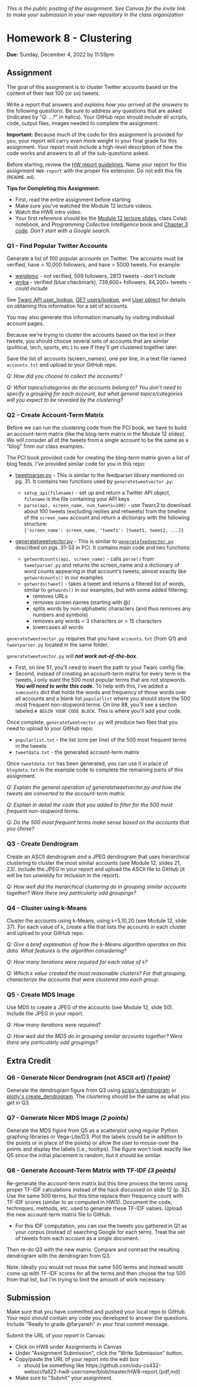 *This is the public posting of the assignment. See Canvas for the invite link to make your submission in your own repository in the class organization*

# Homework 8 - Clustering
**Due:** Sunday, December 4, 2022 by 11:59pm  

## Assignment

The goal of this assignment is to cluster Twitter accounts based on the content of their last 100 (or so) tweets.

Write a report that answers and *explains how you arrived at the answers* to the following questions.  Be sure to address any questions that are asked (indicated by "*Q: ...?*" in italics). Your GitHub repo should include all scripts, code, output files, images needed to complete the assignment.
 
**Important:** Because much of the code for this assignment is provided for you, your report will carry even more weight in your final grade for this assignment.  Your report must include a high-level description of how the code works and answers to all of the sub-questions asked.

Before starting, review the [HW report guidelines](https://github.com/odu-cs432-websci/public/blob/main/fall22/getting-started/reports.md).  Name your report for this assignment `HW8-report` with the proper file extension.  Do not edit this file (`README.md`).

**Tips for Completing this Assignment:**
* First, read the entire assignment before starting.
* Make sure you've watched the Module 12 lecture videos.
* Watch the HW8 intro video.
* Your first reference should be the [Module 12 lecture slides](https://docs.google.com/presentation/d/10Oo6E3U2goYCgztDf11UzGUFYxm2oksfiUv1id1sEcg/edit?usp=sharing), class Colab notebook, and *Programming Collective Intelligence* book and [Chapter 3 code](https://github.com/arthur-e/Programming-Collective-Intelligence/tree/master/chapter3).  *Don't start with a Google search.*

### Q1 - Find Popular Twitter Accounts
Generate a list of 100 popular accounts on Twitter.  The accounts must be verified, have > 10,000 followers, and have > 5000 tweets.  For example:
* [weiglemc](https://twitter.com/weiglemc) - not verified, 509 followers, 2813 tweets - *don't include*
* [wnba](https://twitter.com/WNBA) - verified (blue checkmark), 739,600+ followers, 84,200+ tweets - *could include*

See [Twarc API user_lookup](https://twarc-project.readthedocs.io/en/latest/api/client/#twarc.client.Twarc.user_lookup), [GET users/lookup](https://developer.twitter.com/en/docs/accounts-and-users/follow-search-get-users/api-reference/get-users-lookup),  and [User object](https://developer.twitter.com/en/docs/twitter-api/data-dictionary/object-model/user) for details on obtaining this information for a set of accounts.  

You may also generate this information manually by visiting individual account pages. 

Because we're trying to cluster the accounts based on the text in their tweets, you should choose several sets of accounts that are similar (political, tech, sports, etc.) to see if they'll get clustered together later.

Save the list of accounts (screen_names), one per line, in a text file named `accounts.txt` and upload to your GitHub repo.

*Q: How did you choose to collect the accounts?*

*Q: What topics/categories do the accounts belong to?  You don't need to specify a grouping for each account, but what general topics/categories will you expect to be revealed by the clustering?*

### Q2 - Create Account-Term Matrix

Before we can run the clustering code from the PCI book, we have to build an account-term matrix (like the blog-term matrix in the Module 12 slides).  We will consider all of the tweets from a single account to be the same as a "blog" from our class examples.

The PCI book provided code for creating the blog-term matrix given a list of blog feeds.  I've provided similar code for you in this repo:
* [tweetparser.py](tweetparser.py) - This is similar to the feedparser library mentioned on pg. 31.  It contains two functions used by `generatetweetvector.py`:
    * `setup_api(filename)` - set up and return a Twitter API object, `filename` is the file containing your API keys
    * `parse(api, screen_name, num_tweets=100)` - use Twarc2 to download about 100 tweets (excluding replies and retweets) from the timeline of the `screen_name` account and return a dictionary with the following structure:   
    `{'screen_name': screen_name, 'tweets': [tweet1, tweet2, ...]}`

* [generatetweetvector.py](generatetweetvector.py) - This is similar to [`generatefeedvector.py`](https://github.com/arthur-e/Programming-Collective-Intelligence/blob/master/chapter3/generatefeedvector.py) described on pgs. 31-33 in PCI.  It contains main code and two functions:
    * `getwordcounts(api, screen_name)` - calls `parse()` from `tweetparser.py` and returns the screen_name and a dictionary of word counts appearing in that account's tweets, almost exactly like `getwordcounts()` in our examples
    * `getwords(tweet)` - takes a tweet and returns a filtered list of words, similar to `getwords()` in our examples, but with some added filtering:
        * removes URLs
        * removes screen names (starting with @)
        * splits words by non-alphabetic characters (and thus removes any numbers and symbols)
        * removes any words < 3 characters or > 15 characters
        * lowercases all words

`generatetweetvector.py` requires that you have `accounts.txt` (from Q1) and `tweetparser.py` located in the same folder.  

`generatetweetvector.py` will ***not work out-of-the-box***.  
* First, on line 51, you'll need to insert the path to your Twarc config file.
* Second, instead of creating an account-term matrix for every term in the tweets, I only want the 500 most popular terms that are not stopwords.  ***You will need to write this code.***  To help with this, I've added a `sumcounts` dict that holds the words and frequency of those words over all accounts and a blank list `popularlist` where you should store the 500 most frequent non-stopword terms. On line 88, you'll see a section labeled `# BEGIN YOUR CODE BLOCK`. This is where you'll add your code.

Once complete, `generatetweetvector.py` will produce two files that you need to upload to your GitHub repo:
* `popularlist.txt` - the list (one per line) of the 500 most frequent terms in the tweets
* `tweetdata.txt` - the generated account-term matrix

Once `tweetdata.txt` has been generated, you can use it in place of `blogdata.txt` in the example code to complete the remaining parts of this assignment.

*Q: Explain the general operation of generatetweetvector.py and how the tweets are converted to the account-term matrix.*

*Q: Explain in detail the code that you added to filter for the 500 most frequent non-stopword terms.*

*Q: Do the 500 most frequent terms make sense based on the accounts that you chose?*

### Q3 - Create Dendrogram
Create an ASCII dendrogram *and* a JPEG dendrogram that uses hierarchical clustering to cluster the most similar accounts (see Module 12, slides 21, 23).  Include the JPEG in your report and upload the ASCII file to GitHub (it will be too unwieldy for inclusion in the report).

*Q: How well did the hierarchical clustering do in grouping similar accounts together?  Were there any particularly odd groupings?*

### Q4 - Cluster using k-Means
Cluster the accounts using k-Means, using `k`=5,10,20 (see Module 12, slide 37).  For each value of `k`, create a file that lists the accounts in each cluster and upload to your GitHub repo.  

*Q: Give a brief explanation of how the k-Means algorithm operates on this data.  What features is the algorithm considering?*

*Q: How many iterations were required for each value of `k`?*

*Q: Which `k` value created the most reasonable clusters?  For that grouping, characterize the accounts that were clustered into each group.*

### Q5 - Create MDS Image

Use MDS to create a JPEG of the accounts (see Module 12, slide 50).  Include the JPEG in your report. 

*Q: How many iterations were required?*

*Q: How well did the MDS do in grouping similar accounts together?  Were there any particularly odd groupings?*

## Extra Credit

### Q6 - Generate Nicer Dendrogram (not ASCII art) *(1 point)* 

Generate the dendrogram figure from Q3 using [scipy's dendrogram](https://docs.scipy.org/doc/scipy/reference/generated/scipy.cluster.hierarchy.dendrogram.html) or [plotly's create_dendrogram](https://plotly.com/python/dendrogram/). The clustering should be the same as what you get in Q3.

### Q7 - Generate Nicer MDS Image *(2 points)* 

Generate the MDS figure from Q5 as a scatterplot using regular Python graphing libraries or Vega-Lite/D3.  Plot the labels (could be in addition to the points or in place of the points) or allow the user to mouse-over the points and display the labels (i.e., tooltips). The figure won't look exactly like Q5 since the initial placement is random, but it should be similar. 

### Q8 - Generate Account-Term Matrix with TF-IDF *(3 points)*  

Re-generate the account-term matrix but this time process the terms using proper TF-IDF calculations instead of the hack discussed on slide 12 (p. 32).  Use the same 500 terms, but this time replace their frequency count with TF-IDF scores (similar to as computed in HW3). Document the code, techniques, methods, etc. used to generate these TF-IDF values.  Upload the new account-term matrix file to GitHub.
*  For this IDF computation, you can use the tweets you gathered in Q1 as your corpus (instead of searching Google for each term).  Treat the set of tweets from each account as a single document.

Then re-do Q3 with the new matrix.  Compare and contrast the resulting dendrogram with the dendrogram from Q3.

Note: Ideally you would not reuse the same 500 terms and instead would come up with TF-IDF scores for all the terms and then choose the top 500 from that list, but I'm trying to limit the amount of work necessary.

## Submission

Make sure that you have committed and pushed your local repo to GitHub.  Your repo should contain any code you developed to answer the questions.  Include "Ready to grade @faryaneh" in your final commit message. 

Submit the URL of your *report* in Canvas:
* Click on HW8 under Assignments in Canvas  
* Under "Assignment Submission", click the "Write Submission" button.
* Copy/paste the URL of your report into the edit box
  * should be something like https<nolink>://github.com/odu-cs432-websci/fall22-hw8-*username*/blob/master/HW8-report.{pdf,md}
* Make sure to "Submit" your assignment.
